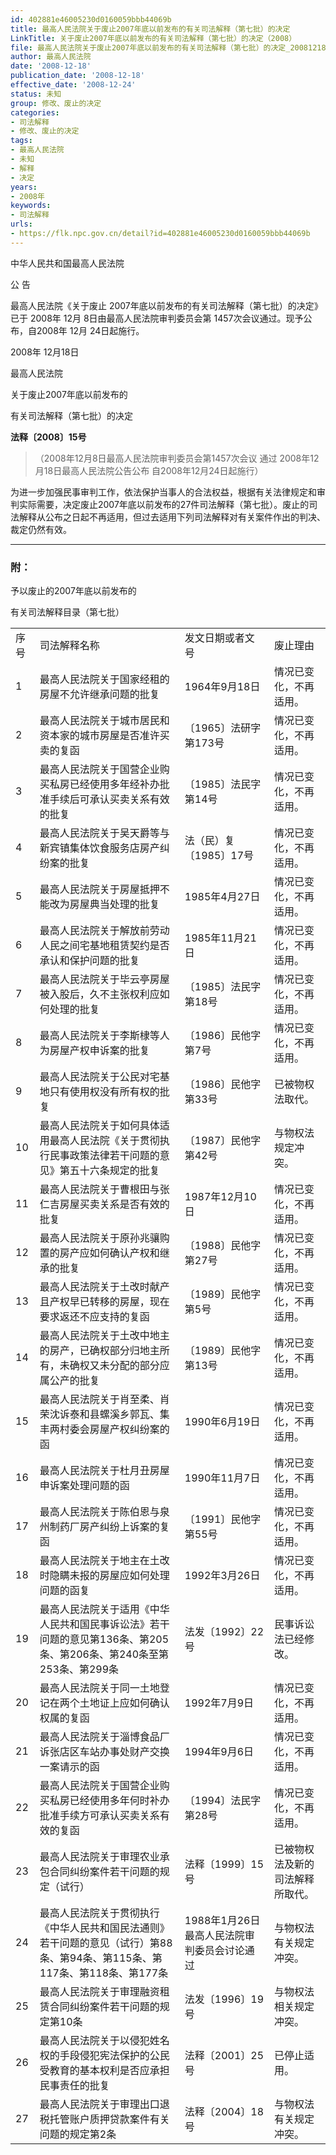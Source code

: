 ```yaml
---
id: 402881e46005230d0160059bbb44069b
title: 最高人民法院关于废止2007年底以前发布的有关司法解释（第七批）的决定
LinkTitle: 关于废止2007年底以前发布的有关司法解释（第七批）的决定（2008）
file: 最高人民法院关于废止2007年底以前发布的有关司法解释（第七批）的决定_20081218_402881e46005230d0160059bbb44069b.docx
author: 最高人民法院
date: '2008-12-18'
publication_date: '2008-12-18'
effective_date: '2008-12-24'
status: 未知
group: 修改、废止的决定
categories:
- 司法解释
- 修改、废止的决定
tags:
- 最高人民法院
- 未知
- 解释
- 决定
years:
- 2008年
keywords:
- 司法解释
urls:
- https://flk.npc.gov.cn/detail?id=402881e46005230d0160059bbb44069b
---
```


中华人民共和国最高人民法院

公 告

最高人民法院《关于废止 2007年底以前发布的有关司法解释（第七批）的决定》已于 2008年 12月 8日由最高人民法院审判委员会第 1457次会议通过。现予公布，自2008年 12月 24日起施行。

2008年 12月18日

最高人民法院

关于废止2007年底以前发布的

有关司法解释（第七批）的决定

**法释〔2008〕15号**

> （2008年12月8日最高人民法院审判委员会第1457次会议
> 通过 2008年12月18日最高人民法院公告公布
> 自2008年12月24日起施行）

为进一步加强民事审判工作，依法保护当事人的合法权益，根据有关法律规定和审判实际需要，决定废止2007年底以前发布的27件司法解释（第七批）。废止的司法解释从公布之日起不再适用，但过去适用下列司法解释对有关案件作出的判决、裁定仍然有效。

---

### 附：

予以废止的2007年底以前发布的

有关司法解释目录（第七批）

|  |  |  |  |
| --- | --- | --- | --- |
| 序号 | 司法解释名称 | 发文日期或者文号 | 废止理由 |
| 1 | 最高人民法院关于国家经租的房屋不允许继承问题的批复 | 1964年9月18日 | 情况已变化，不再适用。 |
| 2 | 最高人民法院关于城市居民和资本家的城市房屋是否准许买卖的复函 | 〔1965〕法研字第173号 | 情况已变化，不再适用。 |
| 3 | 最高人民法院关于国营企业购买私房已经使用多年经补办批准手续后可承认买卖关系有效的批复 | 〔1985〕法民字第14号 | 情况已变化，不再适用。 |
| 4 | 最高人民法院关于吴天爵等与新宾镇集体饮食服务店房产纠纷案的批复 | 法（民）复〔1985〕17号 | 情况已变化，不再适用。 |
| 5 | 最高人民法院关于房屋抵押不能改为房屋典当处理的批复 | 1985年4月27日 | 情况已变化，不再适用。 |
| 6 | 最高人民法院关于解放前劳动人民之间宅基地租赁契约是否承认和保护问题的批复 | 1985年11月21日 | 情况已变化，不再适用。 |
| 7 | 最高人民法院关于毕云亭房屋被入股后，久不主张权利应如何处理的批复 | 〔1985〕法民字第18号 | 情况已变化，不再适用。 |
| 8 | 最高人民法院关于李斯棣等人为房屋产权申诉案的批复 | 〔1986〕民他字第7号 | 情况已变化，不再适用。 |
| 9 | 最高人民法院关于公民对宅基地只有使用权没有所有权的批复 | 〔1986〕民他字第33号 | 已被物权法取代。 |
| 10 | 最高人民法院关于如何具体适用最高人民法院《关于贯彻执行民事政策法律若干问题的意见》第五十六条规定的批复 | 〔1987〕民他字第42号 | 与物权法规定冲突。 |
| 11 | 最高人民法院关于曹根田与张仁吉房屋买卖关系是否有效的批复 | 1987年12月10日 | 情况已变化，不再适用。 |
| 12 | 最高人民法院关于原孙兆骧购置的房产应如何确认产权和继承的批复 | 〔1988〕民他字第27号 | 情况已变化，不再适用。 |
| 13 | 最高人民法院关于土改时献产且产权早已转移的房屋，现在要求返还不应支持的复函 | 〔1989〕民他字第5号 | 情况已变化，不再适用。 |
| 14 | 最高人民法院关于土改中地主的房产，已确权部分归地主所有，未确权又未分配的部分应属公产的批复 | 〔1989〕民他字第13号 | 情况已变化，不再适用。 |
| 15 | 最高人民法院关于肖至柔、肖荣沈诉泰和县螺溪乡郭瓦、集丰两村委会房屋产权纠纷案的函 | 1990年6月19日 | 情况已变化，不再适用。 |
| 16 | 最高人民法院关于杜月丑房屋申诉案处理问题的函 | 1990年11月7日 | 情况已变化，不再适用。 |
| 17 | 最高人民法院关于陈伯恩与泉州制药厂房产纠纷上诉案的复函 | 〔1991〕民他字第55号 | 情况已变化，不再适用。 |
| 18 | 最高人民法院关于地主在土改时隐瞒未报的房屋应如何处理问题的函复 | 1992年3月26日 | 情况已变化，不再适用。 |
| 19 | 最高人民法院关于适用《中华人民共和国民事诉讼法》若干问题的意见第136条、第205条、第206条、第240条至第253条、第299条 | 法发〔1992〕22号 | 民事诉讼法已经修改。 |
| 20 | 最高人民法院关于同一土地登记在两个土地证上应如何确认权属的复函 | 1992年7月9日 | 情况已变化，不再适用。 |
| 21 | 最高人民法院关于淄博食品厂诉张店区车站办事处财产交换一案请示的函 | 1994年9月6日 | 情况已变化，不再适用。 |
| 22 | 最高人民法院关于国营企业购买私房已经使用多年何时补办批准手续方可承认买卖关系有效的复函 | 〔1994〕法民字第28号 | 情况已变化，不再适用。 |
| 23 | 最高人民法院关于审理农业承包合同纠纷案件若干问题的规定（试行） | 法释〔1999〕15号 | 已被物权法及新的司法解释所取代。 |
| 24 | 最高人民法院关于贯彻执行《中华人民共和国民法通则》若干问题的意见（试行）第88条、第94条、第115条、第117条、第118条、第177条 | 1988年1月26日最高人民法院审判委员会讨论通过 | 与物权法有关规定冲突。 |
| 25 | 最高人民法院关于审理融资租赁合同纠纷案件若干问题的规定第10条 | 法发〔1996〕19号 | 与物权法相关规定冲突。 |
| 26 | 最高人民法院关于以侵犯姓名权的手段侵犯宪法保护的公民受教育的基本权利是否应承担民事责任的批复 | 法释〔2001〕25号 | 已停止适用。 |
| 27 | 最高人民法院关于审理出口退税托管账户质押贷款案件有关问题的规定第2条 | 法释〔2004〕18号 | 与物权法有关规定冲突。 |
